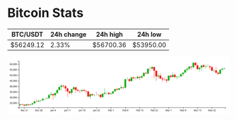 # Bitcoin Stats

BTC/USDT|24h change|24h high|24h low|
|---|---|---|---|
|$56249.12|2.33%|$56700.36|$53950.00|

<img src="./chart.svg">
